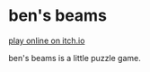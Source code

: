 # ben's beams

[play online on itch.io](https://some-games-by-bee.itch.io/bens-beams)

ben's beams is a little puzzle game.